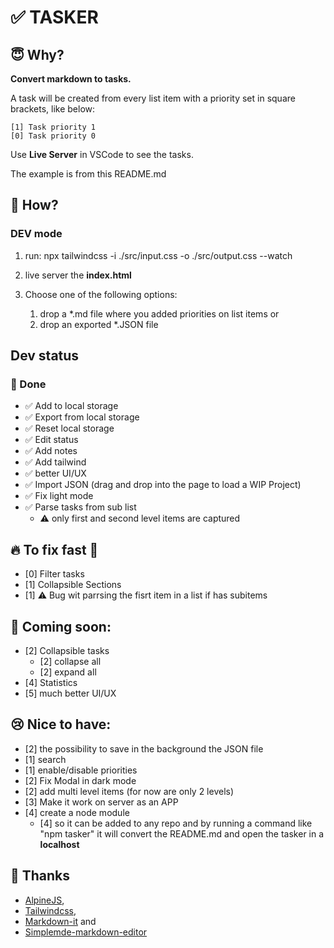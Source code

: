 # ✅ TASKER

## 😇 Why?

**Convert markdown to tasks.**

A task will be created from every list item with a priority set in square
brackets, like below:

```
[1] Task priority 1
[0] Task priority 0
```

Use **Live Server** in VSCode to see the tasks.

The example is from this README.md

## 💪 How?

### DEV mode

1. run: npx tailwindcss -i ./src/input.css -o ./src/output.css --watch
1. live server the **index.html**
1. Choose one of the following options:

   1. drop a \*.md file where you added priorities on list items or
   1. drop an exported \*.JSON file

## Dev status

### 🎉 Done

- ✅ Add to local storage
- ✅ Export from local storage
- ✅ Reset local storage
- ✅ Edit status
- ✅ Add notes
- ✅ Add tailwind
- ✅ better UI/UX
- ✅ Import JSON (drag and drop into the page to load a WIP Project)
- ✅ Fix light mode
- ✅ Parse tasks from sub list
  - ⚠️ only first and second level items are captured

## 🔥 To fix fast 🚨

- [0] Filter tasks
- [1] Collapsible Sections
- [1] ⚠️ Bug wit parrsing the fisrt item in a list if has subitems

## 📣 Coming soon:

- [2] Collapsible tasks
  - [2] collapse all
  - [2] expand all
- [4] Statistics
- [5] much better UI/UX

## 😢 Nice to have:

- [2] the possibility to save in the background the JSON file
- [1] search
- [1] enable/disable priorities
- [2] Fix Modal in dark mode
- [2] add multi level items (for now are only 2 levels)
- [3] Make it work on server as an APP
- [4] create a node module
  - [4] so it can be added to any repo and by running a command like "npm tasker" it will convert the README.md and open the tasker in a **localhost**

## 👄 Thanks

- [AlpineJS](https://alpinejs.dev/),
- [Tailwindcss](https://tailwindcss.com/),
- [Markdown-it](https://markdown-it.github.io/) and
- [Simplemde-markdown-editor](https://github.com/sparksuite/simplemde-markdown-editor)
